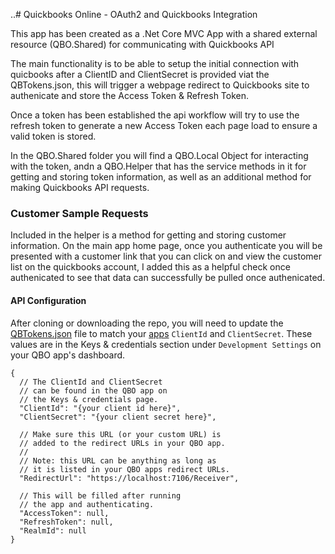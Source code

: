 ..# Quickbooks Online - OAuth2 and Quickbooks Integration

This app has been created as a .Net Core MVC App with a shared external resource (QBO.Shared) for communicating with Quickbooks API

The main functionality is to be able to setup the initial connection with quicbooks after a ClientID and ClientSecret is provided viat the QBTokens.json, this will trigger a webpage redirect to Quickbooks site to authenicate and store the Access Token & Refresh Token. 

Once a token has been established the api workflow will try to use the refresh token to generate a new Access Token each page load to ensure a valid token is stored. 

In the QBO.Shared folder you will find a QBO.Local Object for interacting with the token, andn a QBO.Helper that has the service methods in it for getting and storing token information, as well as an additional method for making Quickbooks API requests.

### Customer Sample Requests

Included in the helper is a method for getting and storing customer information. On the main app home page, once you authenticate you will be presented with a customer link that you can click on and view the customer list on the quickbooks account, I added this as a helpful check once authenicated to see that data can successfully be pulled once authenicated.


#### API Configuration

After cloning or downloading the repo, you will need to update the [QBTokens.json](./QBO.Webapp/QBTokens.json) file to match your [apps](https://developer.intuit.com/app/developer/dashboard) `ClientId` and `ClientSecret`. These values are in the Keys & credentials section under `Development Settings` on your QBO app's dashboard.

```jsonc
{
  // The ClientId and ClientSecret
  // can be found in the QBO app on
  // the Keys & credentials page.
  "ClientId": "{your client id here}",
  "ClientSecret": "{your client secret here}",

  // Make sure this URL (or your custom URL) is
  // added to the redirect URLs in your QBO app.
  // 
  // Note: this URL can be anything as long as
  // it is listed in your QBO apps redirect URLs.
  "RedirectUrl": "https://localhost:7106/Receiver",

  // This will be filled after running
  // the app and authenticating.
  "AccessToken": null,
  "RefreshToken": null,
  "RealmId": null
}
```
